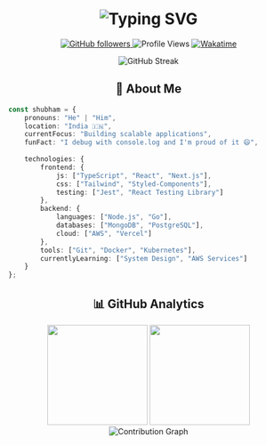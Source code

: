 <h1 align="center">
<img src="https://readme-typing-svg.herokuapp.com?font=Fira+Code&weight=500&size=40&pause=1000&color=3F97F7&center=true&vCenter=true&random=false&width=700&height=90&lines=Hello+World!+%F0%9F%91%8B;I+am+Shubham+%F0%9F%A7%99%E2%80%8D%E2%99%82%EF%B8%8F;A+Developer+%F0%9F%92%BB;A+Freelancer+%F0%9F%92%B8;A+Traveller+%F0%9F%8C%8D;A+Badminton+Player+🏸;" alt="Typing SVG" />
</h1>
<p align="center">
  <a href="https://github.com/Stroller15">
    <img src="https://img.shields.io/github/followers/Stroller15?label=Followers&style=social" alt="GitHub followers">
  </a>
  <img src="https://komarev.com/ghpvc/?username=Stroller15&color=90EE90&label=Profile+Views&style=flat-square" alt="Profile Views">
  <a href="https://wakatime.com/@018cea7d-2a89-45e2-961f-da7c5046bd0a">
    <img src="https://wakatime.com/badge/user/018cea7d-2a89-45e2-961f-da7c5046bd0a.svg?style=flat-square" alt="Wakatime">
  </a>
</p>
<div align="center">
  <img src="https://github-readme-streak-stats.herokuapp.com/?user=Stroller15&theme=tokyonight" alt="GitHub Streak">
</div>

<h2 align="center">🚀 About Me</h2>

```typescript
const shubham = {
    pronouns: "He" | "Him",
    location: "India 🇮🇳",
    currentFocus: "Building scalable applications",
    funFact: "I debug with console.log and I'm proud of it 😄",
    
    technologies: {
        frontend: {
            js: ["TypeScript", "React", "Next.js"],
            css: ["Tailwind", "Styled-Components"],
            testing: ["Jest", "React Testing Library"]
        },
        backend: {
            languages: ["Node.js", "Go"],
            databases: ["MongoDB", "PostgreSQL"],
            cloud: ["AWS", "Vercel"]
        },
        tools: ["Git", "Docker", "Kubernetes"],
        currentlyLearning: ["System Design", "AWS Services"]
    }
};
```

<h2 align="center">📊 GitHub Analytics</h2>

<div align="center">
  <img height="180em" src="https://github-readme-stats.vercel.app/api/top-langs/?username=Stroller15&show_icons=true&theme=tokyonight&layout=compact&langs_count=8" />
  <img height="180em" src="https://github-readme-stats.vercel.app/api?username=Stroller15&show_icons=true&theme=tokyonight&count_private=true" />
</div>

<!-- 
<h2 align="center">🛠️ Tech Stack</h2>

<div align="center">
  <img src="https://skillicons.dev/icons?i=typescript,react,nextjs,nodejs,go,aws,mongodb,postgres&theme=dark" />
</div>

<h2 align="center">🤝 Let's Connect</h2>

<p align="center">
  <a href="https://www.linkedin.com/in/a-shubham-verma/">
    <img src="https://img.shields.io/badge/LinkedIn-0077B5?style=for-the-badge&logo=linkedin&logoColor=white" />
  </a>
  <a href="https://x.com/npm_shubham">
    <img src="https://img.shields.io/badge/Twitter-1DA1F2?style=for-the-badge&logo=twitter&logoColor=white" />
  </a>
  <a href="mailto:shubham.enggg@gmail.com">
    <img src="https://img.shields.io/badge/Email-D14836?style=for-the-badge&logo=gmail&logoColor=white" />
  </a>
</p>

-->

<div align="center">
  <img src="https://github-readme-activity-graph.vercel.app/graph?username=Stroller15&theme=tokyo-night" alt="Contribution Graph" />
</div>

